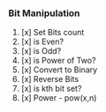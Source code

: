 ### Bit Manipulation

1. [x] Set Bits count
2. [x] is Even? 
3. [x] is Odd? 
4. [x] is Power of Two? 
5. [x] Convert to Binary
6. [x] Reverse Bits
7. [x] is kth bit set? 
8. [x] Power - pow(x,n)
